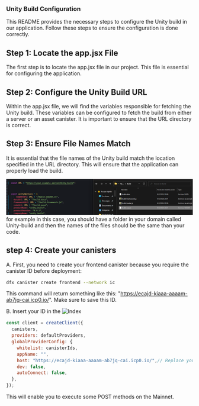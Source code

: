### Unity Build Configuration
This README provides the necessary steps to configure the Unity build in our application. Follow these steps to ensure the configuration is done correctly.

## Step 1: Locate the app.jsx File
The first step is to locate the app.jsx file in our project. This file is essential for configuring the application.

## Step 2: Configure the Unity Build URL
Within the app.jsx file, we will find the variables responsible for fetching the Unity build. These variables can be configured to fetch the build from either a server or an asset canister. It is important to ensure that the URL directory is correct.

## Step 3: Ensure File Names Match
It is essential that the file names of the Unity build match the location specified in the URL directory. This will ensure that the application can properly load the build.


![files names](image.png)
for example in this case, you should have a folder in your domain called Unity-build and then the names of the files should be the same than your code.

## step 4: Create your canisters

A. First, you need to create your frontend canister because you require the canister ID before deployment:
 ```bash
 dfx canister create frontend --network ic 
  ```

This command will return something like this: "https://ecajd-kiaaa-aaaam-ab7jq-cai.icp0.io/". Make sure to save this ID.

B. Insert your ID in the 
![Index](../src/frontend/src/index.jsx)
```js 
const client = createClient({
  canisters,
  providers: defaultProviders,
  globalProviderConfig: {
    whitelist: canisterIds,
    appName: "",
    host: "https://ecajd-kiaaa-aaaam-ab7jq-cai.icp0.io/",// Replace your URL here
    dev: false,
    autoConnect: false,
  },
});
```
This will enable you to execute some POST methods on the Mainnet.
